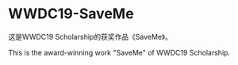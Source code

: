 # WWDC19-SaveMe
这是WWDC19 Scholarship的获奖作品《SaveMe》。

This is the award-winning work "SaveMe" of WWDC19 Scholarship.